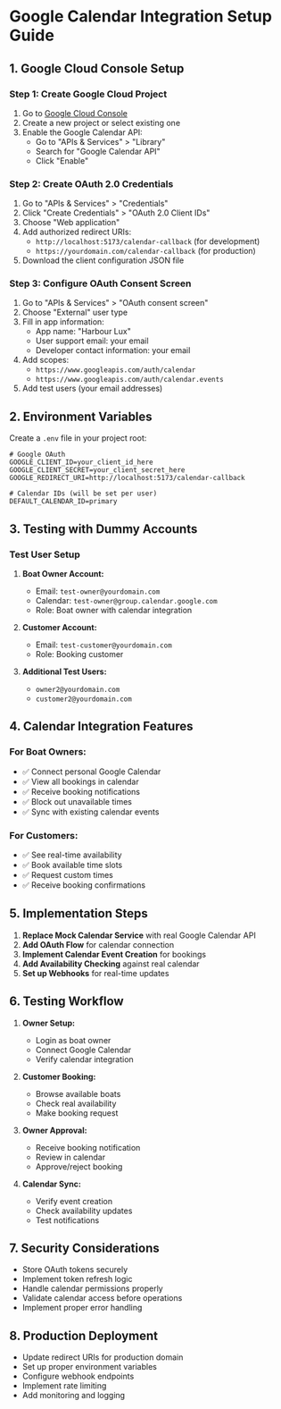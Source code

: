 # Google Calendar Integration Setup Guide

## 1. Google Cloud Console Setup

### Step 1: Create Google Cloud Project
1. Go to [Google Cloud Console](https://console.cloud.google.com/)
2. Create a new project or select existing one
3. Enable the Google Calendar API:
   - Go to "APIs & Services" > "Library"
   - Search for "Google Calendar API"
   - Click "Enable"

### Step 2: Create OAuth 2.0 Credentials
1. Go to "APIs & Services" > "Credentials"
2. Click "Create Credentials" > "OAuth 2.0 Client IDs"
3. Choose "Web application"
4. Add authorized redirect URIs:
   - `http://localhost:5173/calendar-callback` (for development)
   - `https://yourdomain.com/calendar-callback` (for production)
5. Download the client configuration JSON file

### Step 3: Configure OAuth Consent Screen
1. Go to "APIs & Services" > "OAuth consent screen"
2. Choose "External" user type
3. Fill in app information:
   - App name: "Harbour Lux"
   - User support email: your email
   - Developer contact information: your email
4. Add scopes:
   - `https://www.googleapis.com/auth/calendar`
   - `https://www.googleapis.com/auth/calendar.events`
5. Add test users (your email addresses)

## 2. Environment Variables

Create a `.env` file in your project root:

```env
# Google OAuth
GOOGLE_CLIENT_ID=your_client_id_here
GOOGLE_CLIENT_SECRET=your_client_secret_here
GOOGLE_REDIRECT_URI=http://localhost:5173/calendar-callback

# Calendar IDs (will be set per user)
DEFAULT_CALENDAR_ID=primary
```

## 3. Testing with Dummy Accounts

### Test User Setup
1. **Boat Owner Account:**
   - Email: `test-owner@yourdomain.com`
   - Calendar: `test-owner@group.calendar.google.com`
   - Role: Boat owner with calendar integration

2. **Customer Account:**
   - Email: `test-customer@yourdomain.com`
   - Role: Booking customer

3. **Additional Test Users:**
   - `owner2@yourdomain.com`
   - `customer2@yourdomain.com`

## 4. Calendar Integration Features

### For Boat Owners:
- ✅ Connect personal Google Calendar
- ✅ View all bookings in calendar
- ✅ Receive booking notifications
- ✅ Block out unavailable times
- ✅ Sync with existing calendar events

### For Customers:
- ✅ See real-time availability
- ✅ Book available time slots
- ✅ Request custom times
- ✅ Receive booking confirmations

## 5. Implementation Steps

1. **Replace Mock Calendar Service** with real Google Calendar API
2. **Add OAuth Flow** for calendar connection
3. **Implement Calendar Event Creation** for bookings
4. **Add Availability Checking** against real calendar
5. **Set up Webhooks** for real-time updates

## 6. Testing Workflow

1. **Owner Setup:**
   - Login as boat owner
   - Connect Google Calendar
   - Verify calendar integration

2. **Customer Booking:**
   - Browse available boats
   - Check real availability
   - Make booking request

3. **Owner Approval:**
   - Receive booking notification
   - Review in calendar
   - Approve/reject booking

4. **Calendar Sync:**
   - Verify event creation
   - Check availability updates
   - Test notifications

## 7. Security Considerations

- Store OAuth tokens securely
- Implement token refresh logic
- Handle calendar permissions properly
- Validate calendar access before operations
- Implement proper error handling

## 8. Production Deployment

- Update redirect URIs for production domain
- Set up proper environment variables
- Configure webhook endpoints
- Implement rate limiting
- Add monitoring and logging 